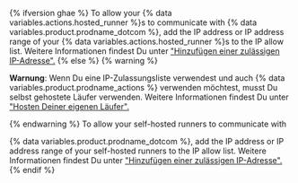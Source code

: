 {% ifversion ghae %}
To allow your
{% data variables.actions.hosted_runner %}s to communicate with {% data variables.product.prodname_dotcom %}, add the IP address or IP address range of your {% data variables.actions.hosted_runner %}s to the IP allow list. Weitere Informationen findest Du unter ["Hinzufügen einer zulässigen IP-Adresse".](#adding-an-allowed-ip-address)
{% else %}
{% warning %}

**Warnung**: Wenn Du eine IP-Zulassungsliste verwendest und auch {% data variables.product.prodname_actions %} verwenden möchtest, musst Du selbst gehostete Läufer verwenden. Weitere Informationen findest Du unter ["Hosten Deiner eigenen Läufer".](/actions/automating-your-workflow-with-github-actions/about-self-hosted-runners)

{% endwarning %}
To allow your self-hosted runners to communicate with

{% data variables.product.prodname_dotcom %}, add the IP address or IP address range of your self-hosted runners to the IP allow list. Weitere Informationen findest Du unter ["Hinzufügen einer zulässigen IP-Adresse".](#adding-an-allowed-ip-address)
{% endif %}
